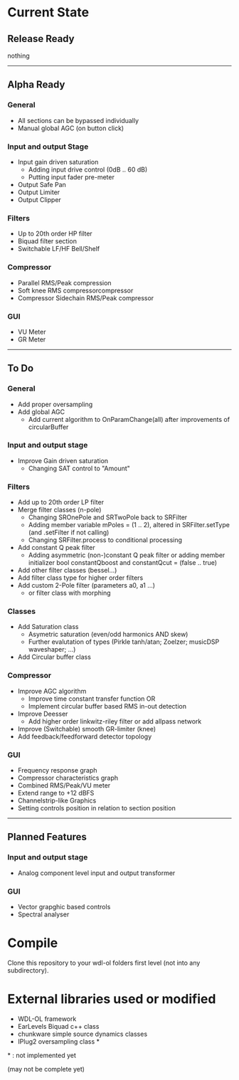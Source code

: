 # Current State

## Release Ready

nothing

---

## Alpha Ready

### General

* All sections can be bypassed individually
* Manual global AGC (on button click)

### Input and output Stage

* Input gain driven saturation
  * Adding input drive control (0dB .. 60 dB)
  * Putting input fader pre-meter
* Output Safe Pan
* Output Limiter
* Output Clipper

### Filters

* Up to 20th order HP filter
* Biquad filter section
* Switchable LF/HF Bell/Shelf

### Compressor

* Parallel RMS/Peak compression
* Soft knee RMS compressorcompressor
* Compressor Sidechain RMS/Peak compressor

### GUI

* VU Meter
* GR Meter

---

## To Do

### General

* Add proper oversampling
* Add global AGC
  * Add current algorithm to OnParamChange(all) after improvements of circularBuffer

### Input and output stage

* Improve Gain driven saturation
  * Changing SAT control to "Amount" 

### Filters

* Add up to 20th order LP filter
* Merge filter classes (n-pole)  
  * Changing SROnePole and SRTwoPole back to SRFilter
  * Adding member variable mPoles = (1 .. 2), altered in SRFilter.setType (and .setFilter if not calling)
  * Changing SRFilter.process to conditional processing
* Add constant Q peak filter  
  * Adding asymmetric (non-)constant Q peak filter or adding member initializer bool constantQboost and constantQcut = (false .. true)
* Add other filter classes (bessel...)
* Add filter class type for higher order filters
* Add custom 2-Pole filter (parameters a0, a1 ...)
  * or filter class with morphing 

### Classes

* Add Saturation class
  * Asymetric saturation (even/odd harmonics AND skew)
  * Further evalutation of types (Pirkle tanh/atan; Zoelzer; musicDSP waveshaper; ...)
* Add Circular buffer class

### Compressor

* Improve AGC algorithm
  * Improve time constant transfer function OR
  * Implement circular buffer based RMS in-out detection
* Improve Deesser
  * Add higher order linkwitz-riley filter or add allpass network
* Improve (Switchable) smooth GR-limiter (knee)
* Add feedback/feedforward detector topology

### GUI

* Frequency response graph
* Compressor characteristics graph
* Combined RMS/Peak/VU meter
* Extend range to +12 dBFS
* Channelstrip-like Graphics
* Setting controls position in relation to section position

---

## Planned Features

### Input and output stage

* Analog component level input and output transformer

### GUI

* Vector grapghic based controls
* Spectral analyser

# Compile

Clone this repository to your wdl-ol folders first level (not into any subdirectory).

# External libraries used or modified

* WDL-OL framework
* EarLevels Biquad c++ class
* chunkware simple source dynamics classes
* IPlug2 oversampling class *

\* : not implemented yet

(may not be complete yet)
